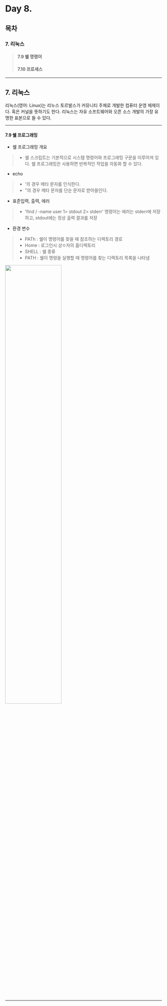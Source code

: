 # Day 8.

## 목차
 
### 7. 리눅스

> #### 7.9 쉘 명령어
> #### 7.10 프로세스


------------
 
 
## 7. 리눅스
 
 
리눅스(영어: Linux)는 리누스 토르발스가 커뮤니티 주체로 개발한 컴퓨터 운영 체제이다. 혹은 커널을 뜻하기도 한다. 리눅스는 자유 소프트웨어와 오픈 소스 개발의 가장 유명한 표본으로 들 수 있다.


 ------------

#### 7.9 쉘 프로그래밍

* 쉘 프로그래밍 개요
> * 쉘 스크립트는 기본적으로 시스템 명령어와 프로그래밍 구문을 이루어져 있다. 쉘 프로그래밍은 사용하면 반복적인 작업을 자동화 할 수 있다.


* echo
> * '의 경우 메타 문자를 인식한다. 
> * "의 경우 메타 문자를 단순 문자로 받아들인다.


* 표준입력, 출력, 에러
> * 'find / -name user 1> stdout 2> stderr' 명령어는 에러는 stderr에 저장하고, stdout에는 정상 출력 결과를 저장


* 환경 변수 
> * PATh : 쉘이 명령어를 찾을 때 참조하는 디렉토리 경로
> * Home : 로그인시 상ㅇ자의 홈디렉토리
> * SHELL : 쉘 종류
> * PATH : 쉘이 명령을 실행할 때 명령어를 찾는 디렉토리 목록을 나타냄


<img src="https://user-images.githubusercontent.com/56064985/82272455-a388c000-99b5-11ea-975a-584dc401e5a6.png" width="60%"></img>

---
